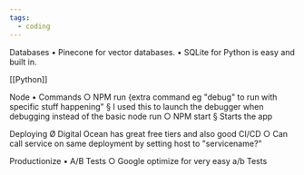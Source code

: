 ```yaml
---
tags:
  - coding
---
```


Databases
• Pinecone for vector databases.
• SQLite for Python is easy and built in. 

[[Python]]
		

Node 
	• Commands
		○ NPM run {extra command eg "debug" to run with specific stuff happening"
			§ I used this to launch the debugger when debugging instead of the basic node run
		○ NPM start
			§ Starts the app

Deploying
	Ø Digital Ocean has great free tiers and also good CI/CD
		○ Can call service on same deployment by setting host to "servicename?"

Productionize
	• A/B Tests
		○ Google optimize for very easy a/b Tests

